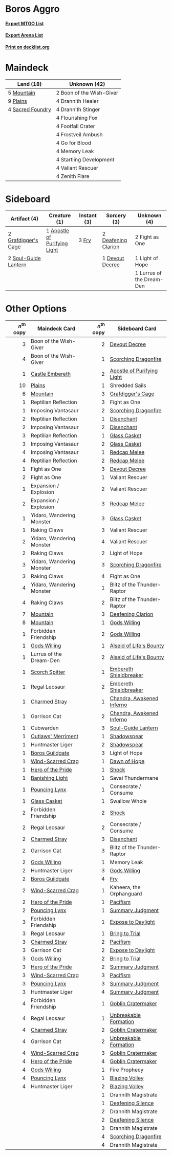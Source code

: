 # Boros Aggro

#### [Export MTGO List](../collection/Boros%20Aggro/Boros%20Aggro.txt)
#### [Export Arena List](../collection/Boros%20Aggro/Boros%20Aggro_arena.txt)
#### [Print on decklist.org](http://decklist.org/?deckmain=2%09Boon%20of%20the%20Wish-Giver%0A4%09Drannith%20Healer%0A4%09Drannith%20Stinger%0A4%09Flourishing%20Fox%0A4%09Footfall%20Crater%0A4%09Frostveil%20Ambush%0A4%09Go%20for%20Blood%0A4%09Memory%20Leak%0A5%09Mountain%0A9%09Plains%0A4%09Sacred%20Foundry%0A4%09Startling%20Development%0A4%09Valiant%20Rescuer%0A4%09Zenith%20Flare&deckside=1%09Apostle%20of%20Purifying%20Light%0A2%09Deafening%20Clarion%0A1%09Devout%20Decree%0A2%09Fight%20as%20One%0A3%09Fry%0A2%09Grafdigger's%20Cage%0A1%09Light%20of%20Hope%0A1%09Lurrus%20of%20the%20Dream-Den%0A2%09Soul-Guide%20Lantern)
# Maindeck

|                                         Land (18)                                         |      Unknown (42)      |
|-------------------------------------------------------------------------------------------|------------------------|
|5 [Mountain](http://gatherer.wizards.com/Pages/Card/Details.aspx?multiverseid=439859)      |2 Boon of the Wish-Giver|
|9 [Plains](http://gatherer.wizards.com/Pages/Card/Details.aspx?multiverseid=439856)        |4 Drannith Healer       |
|4 [Sacred Foundry](http://gatherer.wizards.com/Pages/Card/Details.aspx?multiverseid=405106)|4 Drannith Stinger      |
|                                                                                           |4 Flourishing Fox       |
|                                                                                           |4 Footfall Crater       |
|                                                                                           |4 Frostveil Ambush      |
|                                                                                           |4 Go for Blood          |
|                                                                                           |4 Memory Leak           |
|                                                                                           |4 Startling Development |
|                                                                                           |4 Valiant Rescuer       |
|                                                                                           |4 Zenith Flare          |


# Sideboard

|                                         Artifact (4)                                          |                                             Creature (1)                                              |                                  Instant (3)                                   |                                         Sorcery (3)                                          |       Unknown (4)       |
|-----------------------------------------------------------------------------------------------|-------------------------------------------------------------------------------------------------------|--------------------------------------------------------------------------------|----------------------------------------------------------------------------------------------|-------------------------|
|2 [Grafdigger's Cage](http://gatherer.wizards.com/Pages/Card/Details.aspx?multiverseid=278452) |1 [Apostle of Purifying Light](http://gatherer.wizards.com/Pages/Card/Details.aspx?multiverseid=466760)|3 [Fry](http://gatherer.wizards.com/Pages/Card/Details.aspx?multiverseid=466894)|2 [Deafening Clarion](http://gatherer.wizards.com/Pages/Card/Details.aspx?multiverseid=452915)|2 Fight as One           |
|2 [Soul-Guide Lantern](http://gatherer.wizards.com/Pages/Card/Details.aspx?multiverseid=476488)|                                                                                                       |                                                                                |1 [Devout Decree](http://gatherer.wizards.com/Pages/Card/Details.aspx?multiverseid=466767)    |1 Light of Hope          |
|                                                                                               |                                                                                                       |                                                                                |                                                                                              |1 Lurrus of the Dream-Den|


# Other Options

|*n*<sup>th</sup> copy|                                        Maindeck Card                                        |*n*<sup>th</sup> copy|                                           Sideboard Card                                            |
|--------------------:|---------------------------------------------------------------------------------------------|--------------------:|-----------------------------------------------------------------------------------------------------|
|                    3|Boon of the Wish-Giver                                                                       |                    2|[Devout Decree](http://gatherer.wizards.com/Pages/Card/Details.aspx?multiverseid=466767)             |
|                    4|Boon of the Wish-Giver                                                                       |                    1|[Scorching Dragonfire](http://gatherer.wizards.com/Pages/Card/Details.aspx?multiverseid=473101)      |
|                    1|[Castle Embereth](http://gatherer.wizards.com/Pages/Card/Details.aspx?multiverseid=473201)   |                    2|[Apostle of Purifying Light](http://gatherer.wizards.com/Pages/Card/Details.aspx?multiverseid=466760)|
|                   10|[Plains](http://gatherer.wizards.com/Pages/Card/Details.aspx?multiverseid=439856)            |                    1|Shredded Sails                                                                                       |
|                    6|[Mountain](http://gatherer.wizards.com/Pages/Card/Details.aspx?multiverseid=439859)          |                    3|[Grafdigger's Cage](http://gatherer.wizards.com/Pages/Card/Details.aspx?multiverseid=278452)         |
|                    1|Reptilian Reflection                                                                         |                    3|Fight as One                                                                                         |
|                    1|Imposing Vantasaur                                                                           |                    2|[Scorching Dragonfire](http://gatherer.wizards.com/Pages/Card/Details.aspx?multiverseid=473101)      |
|                    2|Reptilian Reflection                                                                         |                    1|[Disenchant](http://gatherer.wizards.com/Pages/Card/Details.aspx?multiverseid=847)                   |
|                    2|Imposing Vantasaur                                                                           |                    2|[Disenchant](http://gatherer.wizards.com/Pages/Card/Details.aspx?multiverseid=847)                   |
|                    3|Reptilian Reflection                                                                         |                    1|[Glass Casket](http://gatherer.wizards.com/Pages/Card/Details.aspx?multiverseid=472977)              |
|                    3|Imposing Vantasaur                                                                           |                    2|[Glass Casket](http://gatherer.wizards.com/Pages/Card/Details.aspx?multiverseid=472977)              |
|                    4|Imposing Vantasaur                                                                           |                    1|[Redcap Melee](http://gatherer.wizards.com/Pages/Card/Details.aspx?multiverseid=473097)              |
|                    4|Reptilian Reflection                                                                         |                    2|[Redcap Melee](http://gatherer.wizards.com/Pages/Card/Details.aspx?multiverseid=473097)              |
|                    1|Fight as One                                                                                 |                    3|[Devout Decree](http://gatherer.wizards.com/Pages/Card/Details.aspx?multiverseid=466767)             |
|                    2|Fight as One                                                                                 |                    1|Valiant Rescuer                                                                                      |
|                    1|Expansion / Explosion                                                                        |                    2|Valiant Rescuer                                                                                      |
|                    2|Expansion / Explosion                                                                        |                    3|[Redcap Melee](http://gatherer.wizards.com/Pages/Card/Details.aspx?multiverseid=473097)              |
|                    1|Yidaro, Wandering Monster                                                                    |                    3|[Glass Casket](http://gatherer.wizards.com/Pages/Card/Details.aspx?multiverseid=472977)              |
|                    1|Raking Claws                                                                                 |                    3|Valiant Rescuer                                                                                      |
|                    2|Yidaro, Wandering Monster                                                                    |                    4|Valiant Rescuer                                                                                      |
|                    2|Raking Claws                                                                                 |                    2|Light of Hope                                                                                        |
|                    3|Yidaro, Wandering Monster                                                                    |                    3|[Scorching Dragonfire](http://gatherer.wizards.com/Pages/Card/Details.aspx?multiverseid=473101)      |
|                    3|Raking Claws                                                                                 |                    4|Fight as One                                                                                         |
|                    4|Yidaro, Wandering Monster                                                                    |                    1|Blitz of the Thunder-Raptor                                                                          |
|                    4|Raking Claws                                                                                 |                    2|Blitz of the Thunder-Raptor                                                                          |
|                    7|[Mountain](http://gatherer.wizards.com/Pages/Card/Details.aspx?multiverseid=439859)          |                    3|[Deafening Clarion](http://gatherer.wizards.com/Pages/Card/Details.aspx?multiverseid=452915)         |
|                    8|[Mountain](http://gatherer.wizards.com/Pages/Card/Details.aspx?multiverseid=439859)          |                    1|[Gods Willing](http://gatherer.wizards.com/Pages/Card/Details.aspx?multiverseid=442005)              |
|                    1|Forbidden Friendship                                                                         |                    2|[Gods Willing](http://gatherer.wizards.com/Pages/Card/Details.aspx?multiverseid=442005)              |
|                    1|[Gods Willing](http://gatherer.wizards.com/Pages/Card/Details.aspx?multiverseid=442005)      |                    1|[Alseid of Life's Bounty](http://gatherer.wizards.com/Pages/Card/Details.aspx?multiverseid=476252)   |
|                    1|Lurrus of the Dream-Den                                                                      |                    2|[Alseid of Life's Bounty](http://gatherer.wizards.com/Pages/Card/Details.aspx?multiverseid=476252)   |
|                    1|[Scorch Spitter](http://gatherer.wizards.com/Pages/Card/Details.aspx?multiverseid=466913)    |                    1|[Embereth Shieldbreaker](http://gatherer.wizards.com/Pages/Card/Details.aspx?multiverseid=473084)    |
|                    1|Regal Leosaur                                                                                |                    2|[Embereth Shieldbreaker](http://gatherer.wizards.com/Pages/Card/Details.aspx?multiverseid=473084)    |
|                    1|[Charmed Stray](http://gatherer.wizards.com/Pages/Card/Details.aspx?multiverseid=460935)     |                    1|[Chandra, Awakened Inferno](http://gatherer.wizards.com/Pages/Card/Details.aspx?multiverseid=466881) |
|                    1|Garrison Cat                                                                                 |                    2|[Chandra, Awakened Inferno](http://gatherer.wizards.com/Pages/Card/Details.aspx?multiverseid=466881) |
|                    1|Cubwarden                                                                                    |                    3|[Soul-Guide Lantern](http://gatherer.wizards.com/Pages/Card/Details.aspx?multiverseid=476488)        |
|                    1|[Outlaws' Merriment](http://gatherer.wizards.com/Pages/Card/Details.aspx?multiverseid=473160)|                    1|[Shadowspear](http://gatherer.wizards.com/Pages/Card/Details.aspx?multiverseid=476487)               |
|                    1|Huntmaster Liger                                                                             |                    2|[Shadowspear](http://gatherer.wizards.com/Pages/Card/Details.aspx?multiverseid=476487)               |
|                    1|[Boros Guildgate](http://gatherer.wizards.com/Pages/Card/Details.aspx?multiverseid=376272)   |                    3|Light of Hope                                                                                        |
|                    1|[Wind-Scarred Crag](http://gatherer.wizards.com/Pages/Card/Details.aspx?multiverseid=405452) |                    1|[Dawn of Hope](http://gatherer.wizards.com/Pages/Card/Details.aspx?multiverseid=452758)              |
|                    1|[Hero of the Pride](http://gatherer.wizards.com/Pages/Card/Details.aspx?multiverseid=476273) |                    1|[Shock](http://gatherer.wizards.com/Pages/Card/Details.aspx?multiverseid=129732)                     |
|                    1|[Banishing Light](http://gatherer.wizards.com/Pages/Card/Details.aspx?multiverseid=405135)   |                    1|Savai Thundermane                                                                                    |
|                    1|[Pouncing Lynx](http://gatherer.wizards.com/Pages/Card/Details.aspx?multiverseid=460952)     |                    1|Consecrate / Consume                                                                                 |
|                    1|[Glass Casket](http://gatherer.wizards.com/Pages/Card/Details.aspx?multiverseid=472977)      |                    1|Swallow Whole                                                                                        |
|                    2|Forbidden Friendship                                                                         |                    2|[Shock](http://gatherer.wizards.com/Pages/Card/Details.aspx?multiverseid=129732)                     |
|                    2|Regal Leosaur                                                                                |                    2|Consecrate / Consume                                                                                 |
|                    2|[Charmed Stray](http://gatherer.wizards.com/Pages/Card/Details.aspx?multiverseid=460935)     |                    3|[Disenchant](http://gatherer.wizards.com/Pages/Card/Details.aspx?multiverseid=847)                   |
|                    2|Garrison Cat                                                                                 |                    3|Blitz of the Thunder-Raptor                                                                          |
|                    2|[Gods Willing](http://gatherer.wizards.com/Pages/Card/Details.aspx?multiverseid=442005)      |                    1|Memory Leak                                                                                          |
|                    2|Huntmaster Liger                                                                             |                    3|[Gods Willing](http://gatherer.wizards.com/Pages/Card/Details.aspx?multiverseid=442005)              |
|                    2|[Boros Guildgate](http://gatherer.wizards.com/Pages/Card/Details.aspx?multiverseid=376272)   |                    4|[Fry](http://gatherer.wizards.com/Pages/Card/Details.aspx?multiverseid=466894)                       |
|                    2|[Wind-Scarred Crag](http://gatherer.wizards.com/Pages/Card/Details.aspx?multiverseid=405452) |                    1|Kaheera, the Orphanguard                                                                             |
|                    2|[Hero of the Pride](http://gatherer.wizards.com/Pages/Card/Details.aspx?multiverseid=476273) |                    1|[Pacifism](http://gatherer.wizards.com/Pages/Card/Details.aspx?multiverseid=129667)                  |
|                    2|[Pouncing Lynx](http://gatherer.wizards.com/Pages/Card/Details.aspx?multiverseid=460952)     |                    1|[Summary Judgment](http://gatherer.wizards.com/Pages/Card/Details.aspx?multiverseid=457168)          |
|                    3|Forbidden Friendship                                                                         |                    1|[Expose to Daylight](http://gatherer.wizards.com/Pages/Card/Details.aspx?multiverseid=457152)        |
|                    3|Regal Leosaur                                                                                |                    1|[Bring to Trial](http://gatherer.wizards.com/Pages/Card/Details.aspx?multiverseid=457149)            |
|                    3|[Charmed Stray](http://gatherer.wizards.com/Pages/Card/Details.aspx?multiverseid=460935)     |                    2|[Pacifism](http://gatherer.wizards.com/Pages/Card/Details.aspx?multiverseid=129667)                  |
|                    3|Garrison Cat                                                                                 |                    2|[Expose to Daylight](http://gatherer.wizards.com/Pages/Card/Details.aspx?multiverseid=457152)        |
|                    3|[Gods Willing](http://gatherer.wizards.com/Pages/Card/Details.aspx?multiverseid=442005)      |                    2|[Bring to Trial](http://gatherer.wizards.com/Pages/Card/Details.aspx?multiverseid=457149)            |
|                    3|[Hero of the Pride](http://gatherer.wizards.com/Pages/Card/Details.aspx?multiverseid=476273) |                    2|[Summary Judgment](http://gatherer.wizards.com/Pages/Card/Details.aspx?multiverseid=457168)          |
|                    3|[Wind-Scarred Crag](http://gatherer.wizards.com/Pages/Card/Details.aspx?multiverseid=405452) |                    3|[Pacifism](http://gatherer.wizards.com/Pages/Card/Details.aspx?multiverseid=129667)                  |
|                    3|[Pouncing Lynx](http://gatherer.wizards.com/Pages/Card/Details.aspx?multiverseid=460952)     |                    3|[Summary Judgment](http://gatherer.wizards.com/Pages/Card/Details.aspx?multiverseid=457168)          |
|                    3|Huntmaster Liger                                                                             |                    4|[Summary Judgment](http://gatherer.wizards.com/Pages/Card/Details.aspx?multiverseid=457168)          |
|                    4|Forbidden Friendship                                                                         |                    1|[Goblin Cratermaker](http://gatherer.wizards.com/Pages/Card/Details.aspx?multiverseid=452853)        |
|                    4|Regal Leosaur                                                                                |                    1|[Unbreakable Formation](http://gatherer.wizards.com/Pages/Card/Details.aspx?multiverseid=457173)     |
|                    4|[Charmed Stray](http://gatherer.wizards.com/Pages/Card/Details.aspx?multiverseid=460935)     |                    2|[Goblin Cratermaker](http://gatherer.wizards.com/Pages/Card/Details.aspx?multiverseid=452853)        |
|                    4|Garrison Cat                                                                                 |                    2|[Unbreakable Formation](http://gatherer.wizards.com/Pages/Card/Details.aspx?multiverseid=457173)     |
|                    4|[Wind-Scarred Crag](http://gatherer.wizards.com/Pages/Card/Details.aspx?multiverseid=405452) |                    3|[Goblin Cratermaker](http://gatherer.wizards.com/Pages/Card/Details.aspx?multiverseid=452853)        |
|                    4|[Hero of the Pride](http://gatherer.wizards.com/Pages/Card/Details.aspx?multiverseid=476273) |                    4|[Goblin Cratermaker](http://gatherer.wizards.com/Pages/Card/Details.aspx?multiverseid=452853)        |
|                    4|[Gods Willing](http://gatherer.wizards.com/Pages/Card/Details.aspx?multiverseid=442005)      |                    1|Fire Prophecy                                                                                        |
|                    4|[Pouncing Lynx](http://gatherer.wizards.com/Pages/Card/Details.aspx?multiverseid=460952)     |                    1|[Blazing Volley](http://gatherer.wizards.com/Pages/Card/Details.aspx?multiverseid=426821)            |
|                    4|Huntmaster Liger                                                                             |                    2|[Blazing Volley](http://gatherer.wizards.com/Pages/Card/Details.aspx?multiverseid=426821)            |
|                     |                                                                                             |                    1|Drannith Magistrate                                                                                  |
|                     |                                                                                             |                    1|[Deafening Silence](http://gatherer.wizards.com/Pages/Card/Details.aspx?multiverseid=472972)         |
|                     |                                                                                             |                    2|Drannith Magistrate                                                                                  |
|                     |                                                                                             |                    2|[Deafening Silence](http://gatherer.wizards.com/Pages/Card/Details.aspx?multiverseid=472972)         |
|                     |                                                                                             |                    3|Drannith Magistrate                                                                                  |
|                     |                                                                                             |                    4|[Scorching Dragonfire](http://gatherer.wizards.com/Pages/Card/Details.aspx?multiverseid=473101)      |
|                     |                                                                                             |                    4|Drannith Magistrate                                                                                  |

